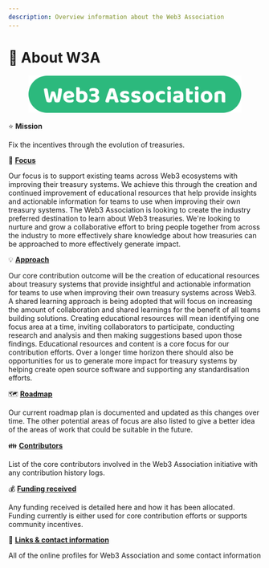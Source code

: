 ```yaml
---
description: Overview information about the Web3 Association
---
```


# 👋 About W3A

<figure><img src=".gitbook/assets/web3association-title.png" alt=""><figcaption></figcaption></figure>



⭐ **Mission**

Fix the incentives through the evolution of treasuries.



🎯 [**Focus**](focus.md)

Our focus is to support existing teams across Web3 ecosystems with improving their treasury systems. We achieve this through the creation and continued improvement of educational resources that help provide insights and actionable information for teams to use when improving their own treasury systems. The Web3 Association is looking to create the industry preferred destination to learn about Web3 treasuries. We're looking to nurture and grow a collaborative effort to bring people together from across the industry to more effectively share knowledge about how treasuries can be approached to more effectively generate impact.



💡 [**Approach**](approach/)

Our core contribution outcome will be the creation of educational resources about treasury systems that provide insightful and actionable information for teams to use when improving their own treasury systems across Web3. A shared learning approach is being adopted that will focus on increasing the amount of collaboration and shared learnings for the benefit of all teams building solutions. Creating educational resources will mean identifying one focus area at a time, inviting collaborators to participate, conducting research and analysis and then making suggestions based upon those findings. Educational resources and content is a core focus for our contribution efforts. Over a longer time horizon there should also be opportunities for us to generate more impact for treasury systems by helping create open source software and supporting any standardisation efforts.



🗺️ [**Roadmap**](roadmap/)

Our current roadmap plan is documented and updated as this changes over time. The other potential areas of focus are also listed to give a better idea of the areas of work that could be suitable in the future.



:family: [**Contributors**](contributors/)

List of the core contributors involved in the Web3 Association initiative with any contribution history logs.



:moneybag: [**Funding received**](funding-received/)

Any funding received is detailed here and how it has been allocated. Funding currently is either used for core contribution efforts or supports community incentives.



💬 [**Links & contact information**](links-and-contact-information.md)

All of the online profiles for Web3 Association and some contact information
